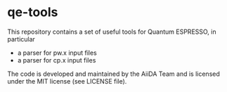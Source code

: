 # qe-tools
This repository contains a set of useful tools for Quantum ESPRESSO, in particular

 * a parser for pw.x input files
 * a parser for cp.x input files

The code is developed and maintained by the AiiDA Team and is licensed under the MIT license (see LICENSE file).


